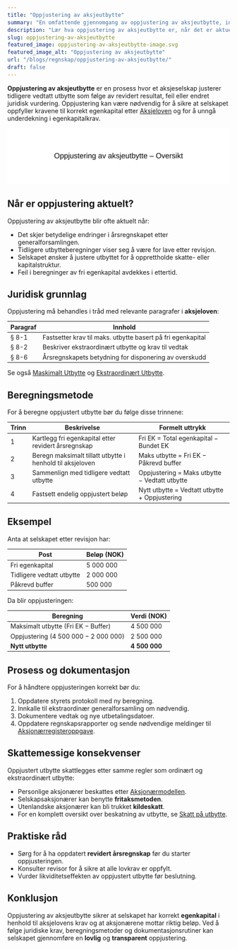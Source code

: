 ```yaml
---
title: "Oppjustering av aksjeutbytte"
summary: "En omfattende gjennomgang av oppjustering av aksjeutbytte, inkludert juridisk grunnlag, beregningsmetoder og eksempler."
description: "Lær hva oppjustering av aksjeutbytte er, når det er aktuelt, relevante juridiske krav og praktiske eksempler i norsk regnskap."
slug: oppjustering-av-aksjeutbytte
featured_image: oppjustering-av-aksjeutbytte-image.svg
featured_image_alt: "Oppjustering av aksjeutbytte"
url: "/blogs/regnskap/oppjustering-av-aksjeutbytte/"
draft: false
---
```


**Oppjustering av aksjeutbytte** er en prosess hvor et aksjeselskap justerer tidligere vedtatt utbytte som følge av revidert resultat, feil eller endret juridisk vurdering. Oppjustering kan være nødvendig for å sikre at selskapet oppfyller kravene til korrekt egenkapital etter [Aksjeloven](/blogs/regnskap/hva-er-aksjeloven "Hva er Aksjeloven? Introduksjon til norsk aksjelovgivning") og for å unngå underdekning i egenkapitalkrav.

![Oppjustering av aksjeutbytte Oversikt](oppjustering-av-aksjeutbytte-oversikt.svg)

## Når er oppjustering aktuelt?

Oppjustering av aksjeutbytte blir ofte aktuelt når:

* Det skjer betydelige endringer i årsregnskapet etter generalforsamlingen.
* Tidligere utbytteberegninger viser seg å være for lave etter revisjon.
* Selskapet ønsker å justere utbyttet for å opprettholde skatte- eller kapitalstruktur.
* Feil i beregninger av fri egenkapital avdekkes i ettertid.

## Juridisk grunnlag

Oppjustering må behandles i tråd med relevante paragrafer i **aksjeloven**:

| Paragraf | Innhold |
|---------|---------|
| § 8-1   | Fastsetter krav til maks. utbytte basert på fri egenkapital |
| § 8-2   | Beskriver ekstraordinært utbytte og krav til vedtak |
| § 8-6   | Årsregnskapets betydning for disponering av overskudd |

Se også [Maskimalt Utbytte](/blogs/regnskap/maskimalt-utbytte "Maskimalt Utbytte – Komplett Guide til Utbytteregler og Beregning") og [Ekstraordinært Utbytte](/blogs/regnskap/ekstraordinart-utbytte "Ekstraordinært Utbytte – Alt du trenger å vite om ekstraordinært utbytte").

## Beregningsmetode

For å beregne oppjustert utbytte bør du følge disse trinnene:

| Trinn | Beskrivelse                                               | Formelt uttrykk                              |
|-------|-----------------------------------------------------------|----------------------------------------------|
| 1     | Kartlegg fri egenkapital etter revidert årsregnskap       | Fri EK = Total egenkapital − Bundet EK       |
| 2     | Beregn maksimalt tillatt utbytte i henhold til aksjeloven | Maks utbytte = Fri EK − Påkrevd buffer       |
| 3     | Sammenlign med tidligere vedtatt utbytte                  | Oppjustering = Maks utbytte − Vedtatt utbytte |
| 4     | Fastsett endelig oppjustert beløp                         | Nytt utbytte = Vedtatt utbytte + Oppjustering |

## Eksempel

Anta at selskapet etter revisjon har:

| Post                      | Beløp (NOK) |
|---------------------------|-------------|
| Fri egenkapital           | 5 000 000   |
| Tidligere vedtatt utbytte | 2 000 000   |
| Påkrevd buffer            | 500 000     |

Da blir oppjusteringen:

| Beregning                              | Verdi (NOK) |
|----------------------------------------|-------------|
| Maksimalt utbytte (Fri EK − Buffer)    | 4 500 000   |
| Oppjustering (4 500 000 − 2 000 000)    | 2 500 000   |
| **Nytt utbytte**                       | **4 500 000** |

## Prosess og dokumentasjon

For å håndtere oppjusteringen korrekt bør du:

1. Oppdatere styrets protokoll med ny beregning.
2. Innkalle til ekstraordinær generalforsamling om nødvendig.
3. Dokumentere vedtak og nye utbetalingsdatoer.
4. Oppdatere regnskapsrapporter og sende nødvendige meldinger til [Aksjonærregisteroppgave](/blogs/regnskap/aksjonaerregisteroppgave "Hva er Aksjonærregisteroppgave? Komplett Guide til Årlig Rapportering").

## Skattemessige konsekvenser

Oppjustert utbytte skattlegges etter samme regler som ordinært og ekstraordinært utbytte:

* Personlige aksjonærer beskattes etter [Aksjonærmodellen](/blogs/regnskap/aksjonaermodellen-guide "Aksjonærmodellen – Komplett Guide til Norsk Aksjebeskatning").
* Selskapsaksjonærer kan benytte **fritaksmetoden**.
* Utenlandske aksjonærer kan bli trukket **kildeskatt**.
* For en komplett oversikt over beskatning av utbytte, se [Skatt på utbytte](/blogs/regnskap/skatt-pa-utbytte "Skatt på utbytte – Guide til beskatning av utbytte i Norge").

## Praktiske råd

* Sørg for å ha oppdatert **revidert årsregnskap** før du starter oppjusteringen.
* Konsulter revisor for å sikre at alle lovkrav er oppfylt.
* Vurder likviditetseffekten av oppjustert utbytte før beslutning.

## Konklusjon

Oppjustering av aksjeutbytte sikrer at selskapet har korrekt **egenkapital** i henhold til aksjelovens krav og at aksjonærene mottar riktig beløp. Ved å følge juridiske krav, beregningsmetoder og dokumentasjonsrutiner kan selskapet gjennomføre en **lovlig** og **transparent** oppjustering.
